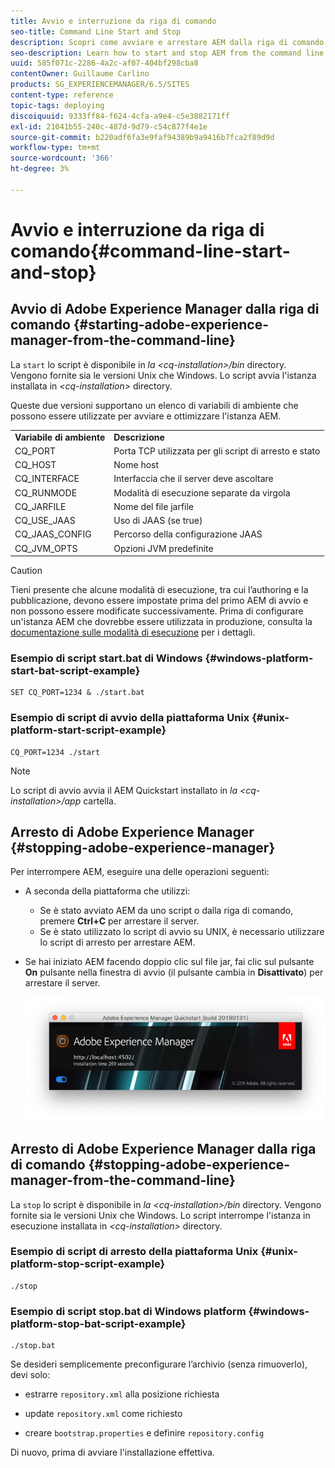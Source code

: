 ```yaml
---
title: Avvio e interruzione da riga di comando
seo-title: Command Line Start and Stop
description: Scopri come avviare e arrestare AEM dalla riga di comando.
seo-description: Learn how to start and stop AEM from the command line.
uuid: 585f071c-2286-4a2c-af07-404bf298cba8
contentOwner: Guillaume Carlino
products: SG_EXPERIENCEMANAGER/6.5/SITES
content-type: reference
topic-tags: deploying
discoiquuid: 9333ff84-f624-4cfa-a9e4-c5e3882171ff
exl-id: 21041b55-240c-487d-9d79-c54c877f4e1e
source-git-commit: b220adf6fa3e9faf94389b9a9416b7fca2f89d9d
workflow-type: tm+mt
source-wordcount: '366'
ht-degree: 3%

---
```


# Avvio e interruzione da riga di comando{#command-line-start-and-stop}

## Avvio di Adobe Experience Manager dalla riga di comando {#starting-adobe-experience-manager-from-the-command-line}

La `start` lo script è disponibile in *la &lt;cq-installation>/bin* directory. Vengono fornite sia le versioni Unix che Windows. Lo script avvia l&#39;istanza installata in *&lt;cq-installation>* directory.

Queste due versioni supportano un elenco di variabili di ambiente che possono essere utilizzate per avviare e ottimizzare l&#39;istanza AEM.

<table>
 <tbody>
  <tr>
   <td><strong>Variabile di ambiente </strong></td>
   <td><strong>Descrizione </strong></td>
  </tr>
  <tr>
   <td>CQ_PORT</td>
   <td>Porta TCP utilizzata per gli script di arresto e stato<br /> </td>
  </tr>
  <tr>
   <td>CQ_HOST</td>
   <td>Nome host<br /> </td>
  </tr>
  <tr>
   <td>CQ_INTERFACE</td>
   <td>Interfaccia che il server deve ascoltare<br /> </td>
  </tr>
  <tr>
   <td>CQ_RUNMODE</td>
   <td>Modalità di esecuzione separate da virgola<br /> </td>
  </tr>
  <tr>
   <td>CQ_JARFILE</td>
   <td>Nome del file jarfile<br /> </td>
  </tr>
  <tr>
   <td>CQ_USE_JAAS</td>
   <td>Uso di JAAS (se true)<br /> </td>
  </tr>
  <tr>
   <td>CQ_JAAS_CONFIG</td>
   <td>Percorso della configurazione JAAS<br /> </td>
  </tr>
  <tr>
   <td>CQ_JVM_OPTS</td>
   <td>Opzioni JVM predefinite<br /> </td>
  </tr>
 </tbody>
</table>

>[!CAUTION]
>
>Tieni presente che alcune modalità di esecuzione, tra cui l’authoring e la pubblicazione, devono essere impostate prima del primo AEM di avvio e non possono essere modificate successivamente. Prima di configurare un&#39;istanza AEM che dovrebbe essere utilizzata in produzione, consulta la [documentazione sulle modalità di esecuzione](/help/sites-deploying/configure-runmodes.md) per i dettagli.

### Esempio di script start.bat di Windows {#windows-platform-start-bat-script-example}

```shell
SET CQ_PORT=1234 & ./start.bat
```

### Esempio di script di avvio della piattaforma Unix {#unix-platform-start-script-example}

```shell
CQ_PORT=1234 ./start
```

>[!NOTE]
>
>Lo script di avvio avvia il AEM Quickstart installato in *la &lt;cq-installation>/app* cartella.

## Arresto di Adobe Experience Manager {#stopping-adobe-experience-manager}

Per interrompere AEM, eseguire una delle operazioni seguenti:

* A seconda della piattaforma che utilizzi:

   * Se è stato avviato AEM da uno script o dalla riga di comando, premere **Ctrl+C** per arrestare il server.
   * Se è stato utilizzato lo script di avvio su UNIX, è necessario utilizzare lo script di arresto per arrestare AEM.

* Se hai iniziato AEM facendo doppio clic sul file jar, fai clic sul pulsante **On** pulsante nella finestra di avvio (il pulsante cambia in **Disattivato**) per arrestare il server.

   ![chlimage_1-63](assets/chlimage_1-63.png)

## Arresto di Adobe Experience Manager dalla riga di comando {#stopping-adobe-experience-manager-from-the-command-line}

La `stop` lo script è disponibile in *la &lt;cq-installation>/bin* directory. Vengono fornite sia le versioni Unix che Windows. Lo script interrompe l&#39;istanza in esecuzione installata in *&lt;cq-installation>* directory.

### Esempio di script di arresto della piattaforma Unix {#unix-platform-stop-script-example}

```shell
./stop
```

### Esempio di script stop.bat di Windows platform {#windows-platform-stop-bat-script-example}

```shell
./stop.bat
```

Se desideri semplicemente preconfigurare l’archivio (senza rimuoverlo), devi solo:

* estrarre `repository.xml` alla posizione richiesta

* update `repository.xml` come richiesto

* creare `bootstrap.properties` e definire `repository.config`

Di nuovo, prima di avviare l&#39;installazione effettiva.
